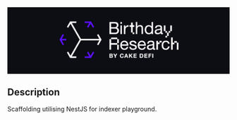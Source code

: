 <div style="display: flex; justify-content: center; background: rgb(13, 13, 20);">
  <img src="https://raw.githubusercontent.com/BirthdayHiring/dex-routing-assignment/master/br.png" alt="birthday research logo" style="width: 100%; max-width: 1440px;"/>
</div>

## Description
Scaffolding utilising NestJS for indexer playground.
